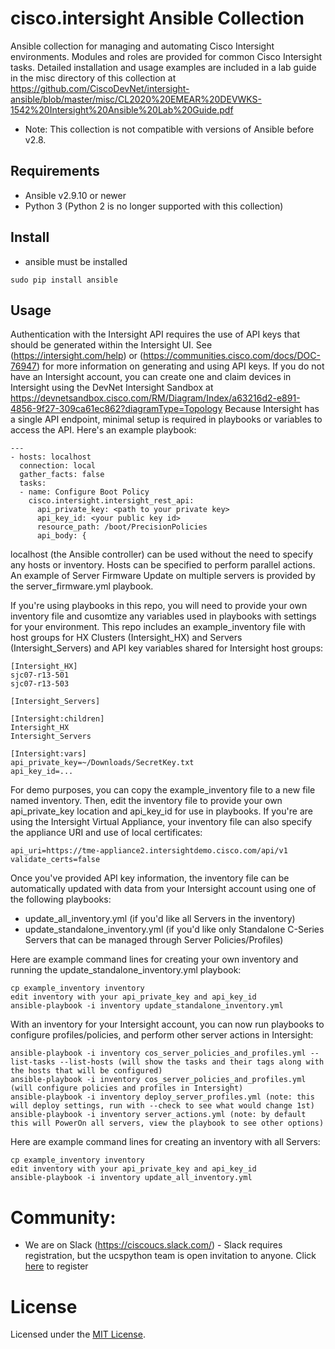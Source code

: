 # cisco.intersight Ansible Collection

Ansible collection for managing and automating Cisco Intersight environments.  Modules and roles are provided for common Cisco Intersight tasks.  Detailed installation and usage examples are included in a lab guide in the misc directory of this collection at https://github.com/CiscoDevNet/intersight-ansible/blob/master/misc/CL2020%20EMEAR%20DEVWKS-1542%20Intersight%20Ansible%20Lab%20Guide.pdf 

* Note: This collection is not compatible with versions of Ansible before v2.8.

## Requirements

- Ansible v2.9.10 or newer
- Python 3 (Python 2 is no longer supported with this collection)


## Install
- ansible must be installed
```
sudo pip install ansible
```

## Usage

Authentication with the Intersight API requires the use of API keys that should be generated within the Intersight UI.  See (https://intersight.com/help) or (https://communities.cisco.com/docs/DOC-76947) for more information on generating and using API keys.
If you do not have an Intersight account, you can create one and claim devices in Intersight using the DevNet Intersight Sandbox at https://devnetsandbox.cisco.com/RM/Diagram/Index/a63216d2-e891-4856-9f27-309ca61ec862?diagramType=Topology
Because Intersight has a single API endpoint, minimal setup is required in playbooks or variables to access the API.  Here's an example playbook:
```
---
- hosts: localhost
  connection: local
  gather_facts: false
  tasks:
  - name: Configure Boot Policy
    cisco.intersight.intersight_rest_api:
      api_private_key: <path to your private key>
      api_key_id: <your public key id>
      resource_path: /boot/PrecisionPolicies
      api_body: {
```

localhost (the Ansible controller) can be used without the need to specify any hosts or inventory.  Hosts can be specified to perform parallel actions.  An example of Server Firmware Update on multiple servers is provided by the server_firmware.yml playbook.

If you're using playbooks in this repo, you will need to provide your own inventory file and cusomtize any variables used in playbooks with settings for your environment.  This repo includes an example_inventory file with host groups for HX Clusters (Intersight_HX) and Servers (Intersight_Servers) and API key variables shared for Intersight host groups:
```
[Intersight_HX]
sjc07-r13-501
sjc07-r13-503

[Intersight_Servers]

[Intersight:children]
Intersight_HX
Intersight_Servers

[Intersight:vars]
api_private_key=~/Downloads/SecretKey.txt
api_key_id=...
```
For demo purposes, you can copy the example_inventory file to a new file named inventory.  Then, edit the inventory file to provide your own api_private_key location and api_key_id for use in playbooks.  If you're are using the Intersight Virtual Appliance, your inventory file can also specify the appliance URI and use of local certificates:
```
api_uri=https://tme-appliance2.intersightdemo.cisco.com/api/v1
validate_certs=false
```

Once you've provided API key information, the inventory file can be automatically updated with data from your Intersight account using one of the following playbooks:
- update_all_inventory.yml (if you'd like all Servers in the inventory)
- update_standalone_inventory.yml (if you'd like only Standalone C-Series Servers that can be managed through Server Policies/Profiles)

Here are example command lines for creating your own inventory and running the update_standalone_inventory.yml playbook:
```
cp example_inventory inventory
edit inventory with your api_private_key and api_key_id
ansible-playbook -i inventory update_standalone_inventory.yml
```
With an inventory for your Intersight account, you can now run playbooks to configure profiles/policies, and perform other server actions in Intersight:
```
ansible-playbook -i inventory cos_server_policies_and_profiles.yml --list-tasks --list-hosts (will show the tasks and their tags along with the hosts that will be configured)
ansible-playbook -i inventory cos_server_policies_and_profiles.yml (will configure policies and profiles in Intersight)
ansible-playbook -i inventory deploy_server_profiles.yml (note: this will deploy settings, run with --check to see what would change 1st)
ansible-playbook -i inventory server_actions.yml (note: by default this will PowerOn all servers, view the playbook to see other options)
```

Here are example command lines for creating an inventory with all Servers:
```
cp example_inventory inventory
edit inventory with your api_private_key and api_key_id
ansible-playbook -i inventory update_all_inventory.yml
```
# Community:

* We are on Slack (https://ciscoucs.slack.com/) - Slack requires registration, but the ucspython team is open invitation to
  anyone.  Click [here](https://ucspython.herokuapp.com) to register 

# License

Licensed under the [MIT License](https://github.com/CiscoDevNet/intersight-ansible/blob/main/LICENSE.txt).